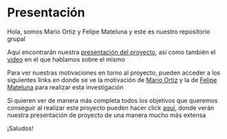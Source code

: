 # Presentación

Hola, somos Mario Ortiz y Felipe Mateluna y este es nuestro repositorio grupal 

Aquí encontrarán nuestra [presentación del proyecto](https://github.com/PipeMD/proyecto-grafica/blob/main/Entrega%2001/Definicio%CC%81n%20de%20e%CC%81xito%20en%20la%20nba.pdf), asi como también el [video](https://youtu.be/Dgdlbafytu4) en el que hablamos sobre el mismo 

Para ver nuestras motivaciones en torno al proyecto, pueden acceder a los siguientes links en donde se ve la motivación de [Mario Ortiz](https://github.com/PipeMD/proyecto-grafica/blob/main/Ortiz.md) y la de [Felipe Mateluna](https://github.com/PipeMD/proyecto-grafica/blob/main/Motivacion%20personal%20Mateluna.md) para realizar esta investigación

Si quieren ver de manera más completa todos los objetivos que queremos conseguir al realizar este proyecto pueden hacer click [aquí](https://github.com/PipeMD/proyecto-grafica/blob/main/Entrega%2001/Entrega%201.md), donde verán nuestra presentación de proyecto de una manera mucho más extensa

¡Saludos!
